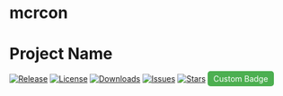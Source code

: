 # mcrcon
# Project Name

[![Release](https://img.shields.io/badge/Release-v3.6.7.4-blue)](https://github.com/yourusername/yourrepository/releases)
[![License](https://img.shields.io/badge/License-GPL--3.0-orange)](https://www.gnu.org/licenses/gpl-3.0)
[![Downloads](https://img.shields.io/badge/Downloads-2.1k-green)](https://github.com/yourusername/yourrepository/releases)
[![Issues](https://img.shields.io/badge/Issues-7%20open-yellow)](https://github.com/yourusername/yourrepository/issues)
[![Stars](https://img.shields.io/github/stars/yourusername/yourrepository.svg?style=social)](https://github.com/yourusername/yourrepository/stargazers)
<span style="background-color: #4CAF50; color: white; padding: 5px 10px; border-radius: 5px;">Custom Badge</span>
